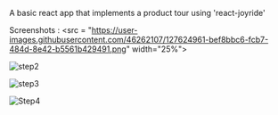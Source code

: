 A basic react app that implements a product tour using 'react-joyride'

Screenshots : 
<src = "https://user-images.githubusercontent.com/46262107/127624961-bef8bbc6-fcb7-484d-8e42-b5561b429491.png" width="25%">

![step2](https://user-images.githubusercontent.com/46262107/127624969-d0b17452-b119-448b-b104-63a0d7825c4b.png)

![step3](https://user-images.githubusercontent.com/46262107/127624976-670fe803-2bb9-4a1d-b1d1-6e40dfde96d1.png)

![Step4](https://user-images.githubusercontent.com/46262107/127624988-00316f96-af1c-4622-a860-0e12262463f1.png)
